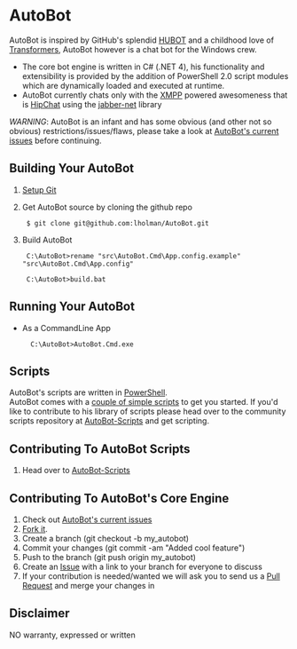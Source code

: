 # AutoBot
AutoBot is inspired by GitHub's splendid [HUBOT](http://hubot.github.com/) and a childhood love of [Transformers](http://en.wikipedia.org/wiki/Autobot), AutoBot however is a chat bot for the Windows crew. 

+ The core bot engine is written in C# (.NET 4), his functionality and extensibility is provided by the addition of PowerShell 2.0 script modules which are dynamically loaded and executed at runtime.
+ AutoBot currently chats only with the [XMPP](http://xmpp.org/about-xmpp/) powered awesomeness that is [HipChat](http://www.hipchat.com) using the [jabber-net](http://code.google.com/p/jabber-net/) library

_WARNING_: AutoBot is an infant and has some obvious (and other not so obvious) restrictions/issues/flaws, please take a look at [AutoBot's current issues](https://github.com/lholman/AutoBot/issues?labels=AutoBot.Engine&sort=created&direction=desc&state=open&page=1) before continuing.

## Building Your AutoBot 
1. [Setup Git](http://help.github.com/win-set-up-git/)

1. Get AutoBot source by cloning the github repo

		$ git clone git@github.com:lholman/AutoBot.git

1. Build AutoBot

		C:\AutoBot>rename "src\AutoBot.Cmd\App.config.example"  "src\AutoBot.Cmd\App.config"
		
		C:\AutoBot>build.bat

## Running Your AutoBot
+ As a CommandLine App

		C:\AutoBot>AutoBot.Cmd.exe

## Scripts
AutoBot's scripts are written in [PowerShell](http://en.wikipedia.org/wiki/Windows_PowerShell).  
AutoBot comes with a [couple of simple scripts](https://github.com/lholman/AutoBot/tree/master/src/AutoBot.Cmd/Scripts) to get you started.  If you'd like to contribute to his library of scripts please head over to the community scripts repository at [AutoBot-Scripts](https://github.com/lholman/AutoBot-Scripts) and get scripting.

## Contributing To AutoBot Scripts
1. Head over to [AutoBot-Scripts](https://github.com/lholman/AutoBot-Scripts)

## Contributing To AutoBot's Core Engine
1. Check out [AutoBot's current issues](https://github.com/lholman/AutoBot/issues?labels=AutoBot.Engine&sort=created&direction=desc&state=open&page=1)
1. [Fork it](http://help.github.com/fork-a-repo/).
1. Create a branch (git checkout -b my_autobot)
1. Commit your changes (git commit -am "Added cool feature")
1. Push to the branch (git push origin my_autobot)
1. Create an [Issue](http://github.com/lholman/AutoBot/issues) with a link to your branch for everyone to discuss
1. If your contribution is needed/wanted we will ask you to send us a [Pull Request](http://help.github.com/send-pull-requests/) and merge your changes in

## Disclaimer
NO warranty, expressed or written